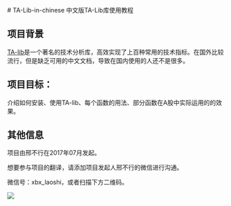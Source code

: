 [](source/API)# TA-Lib-in-chinese 中文版TA-Lib库使用教程

## 项目背景
[TA-lib](http://www.ta-lib.org)是一个著名的技术分析库，高效实现了上百种常用的技术指标。在国外比较流行，但是缺乏可用的中文文档，导致在国内使用的人还不是很多。

## 项目目标：
介绍如何安装、使用TA-lib、每个函数的用法、部分函数在A股中实际运用的的效果。

## 其他信息
项目由邢不行在2017年07月发起。

想要参与项目的翻译，请添加项目发起人邢不行的微信进行沟通。

微信号：xbx\_laoshi，或者扫描下方二维码。

![](/assets/邢不行微信二维码.jpeg)





